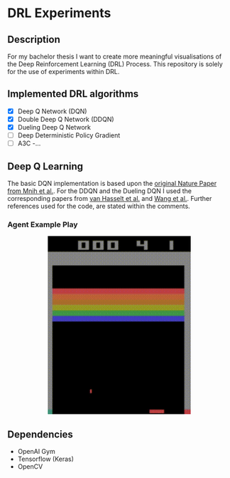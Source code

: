 # DRL Experiments

## Description
For my bachelor thesis I want to create more meaningful visualisations of the Deep Reinforcement Learning (DRL) Process. This repository is solely for the use of experiments within DRL.

## Implemented DRL algorithms
- [x] Deep Q Network (DQN) 
- [x] Double Deep Q Network (DDQN)
- [x] Dueling Deep Q Network 
- [ ] Deep Deterministic Policy Gradient
- [ ] A3C
-...

## Deep Q Learning 
The basic DQN implementation is based upon the [original Nature Paper from Mnih et al.](https://www.nature.com/articles/nature14236?wm=book_wap_0005). For the DDQN and the Dueling DQN I used the corresponding papers from [van Hasselt et al.](https://ojs.aaai.org/index.php/AAAI/article/view/10295) and [Wang et al.](http://proceedings.mlr.press/v48/wangf16.html). Further references used for the code, are stated within the comments.

### Agent Example Play
<p align="center">
    <img src="assets/Example_Breakout.gif" height="400">
</p>

## Dependencies
- OpenAI Gym
- Tensorflow (Keras)
- OpenCV

